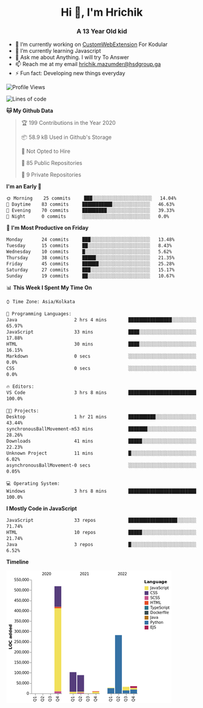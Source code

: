 <h1 align="center">Hi 👋, I'm Hrichik</h1>
<h3 align="center">A 13 Year Old kid</h3>


- 🔭 I’m currently working on [CustomWebExtension](https://github.com/hrichiksite/CustomWebExtension) For Kodular
- 🌱 I’m currently learning Javascript
- 💬 Ask me about Anything. I will try To Answer
- 📫 Reach me at my email hrichik.mazumder@hsdgroup.ga
- ⚡ Fun fact: Developing new things everyday

<!--START_SECTION:waka-->
![Profile Views](http://img.shields.io/badge/Profile%20Views-96-blue)

![Lines of code](https://img.shields.io/badge/From%20Hello%20World%20I%27ve%20Written-4.4%20million%20lines%20of%20code-blue)

**🐱 My Github Data** 

> 🏆 199 Contributions in the Year 2020
 > 
> 📦 58.9 kB Used in Github's Storage 
 > 
> 🚫 Not Opted to Hire
 > 
> 📜 85 Public Repositories
 > 
> 🔑 9 Private Repositories 

**I'm an Early 🐤** 

```text
🌞 Morning    25 commits     ███░░░░░░░░░░░░░░░░░░░░░░   14.04% 
🌆 Daytime    83 commits     ███████████░░░░░░░░░░░░░░   46.63% 
🌃 Evening    70 commits     █████████░░░░░░░░░░░░░░░░   39.33% 
🌙 Night      0 commits      ░░░░░░░░░░░░░░░░░░░░░░░░░   0.0%

```
📅 **I'm Most Productive on Friday** 

```text
Monday       24 commits     ███░░░░░░░░░░░░░░░░░░░░░░   13.48% 
Tuesday      15 commits     ██░░░░░░░░░░░░░░░░░░░░░░░   8.43% 
Wednesday    10 commits     █░░░░░░░░░░░░░░░░░░░░░░░░   5.62% 
Thursday     38 commits     █████░░░░░░░░░░░░░░░░░░░░   21.35% 
Friday       45 commits     ██████░░░░░░░░░░░░░░░░░░░   25.28% 
Saturday     27 commits     ███░░░░░░░░░░░░░░░░░░░░░░   15.17% 
Sunday       19 commits     ██░░░░░░░░░░░░░░░░░░░░░░░   10.67%

```


📊 **This Week I Spent My Time On** 

```text
⌚︎ Time Zone: Asia/Kolkata

💬 Programming Languages: 
Java                     2 hrs 4 mins        ████████████████░░░░░░░░░   65.97% 
JavaScript               33 mins             ████░░░░░░░░░░░░░░░░░░░░░   17.88% 
HTML                     30 mins             ████░░░░░░░░░░░░░░░░░░░░░   16.15% 
Markdown                 0 secs              ░░░░░░░░░░░░░░░░░░░░░░░░░   0.0% 
CSS                      0 secs              ░░░░░░░░░░░░░░░░░░░░░░░░░   0.0%

🔥 Editors: 
VS Code                  3 hrs 8 mins        █████████████████████████   100.0%

🐱‍💻 Projects: 
Desktop                  1 hr 21 mins        ██████████░░░░░░░░░░░░░░░   43.44% 
synchronousBallMovement-m53 mins             ███████░░░░░░░░░░░░░░░░░░   28.26% 
Downloads                41 mins             █████░░░░░░░░░░░░░░░░░░░░   22.23% 
Unknown Project          11 mins             █░░░░░░░░░░░░░░░░░░░░░░░░   6.02% 
asynchronousBallMovement-0 secs              ░░░░░░░░░░░░░░░░░░░░░░░░░   0.05%

💻 Operating System: 
Windows                  3 hrs 8 mins        █████████████████████████   100.0%

```

**I Mostly Code in JavaScript** 

```text
JavaScript               33 repos            ██████████████████░░░░░░░   71.74% 
HTML                     10 repos            █████░░░░░░░░░░░░░░░░░░░░   21.74% 
Java                     3 repos             █░░░░░░░░░░░░░░░░░░░░░░░░   6.52%

```


**Timeline**

![Chart not found](https://github.com/hrichiksite/hrichiksite/blob/master/charts/bar_graph.png) 


<!--END_SECTION:waka-->

